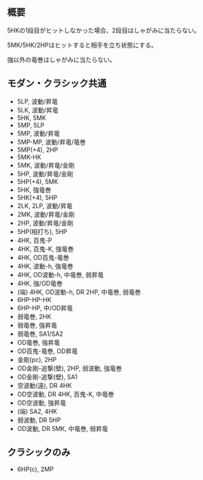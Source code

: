 ## 概要

5HKの1段目がヒットしなかった場合、2段目はしゃがみに当たらない。

5MK/5HK/2HPはヒットすると相手を立ち状態にする。

強以外の竜巻はしゃがみに当たらない。

## モダン・クラシック共通

- 5LP, 波動/昇竜
- 5LK, 波動/昇竜
- 5HK, 5MK
- 5MP, 5LP
- 5MP, 波動/昇竜
- 5MP-MP, 波動/昇竜/竜巻
- 5MP(+4), 2HP
- 5MK-HK
- 5MK, 波動/昇竜/金剛
- 5HP, 波動/昇竜/金剛
- 5HP(+4), 5MK
- 5HK, 強竜巻
- 5HK(+4), 5HP
- 2LK, 2LP, 波動/昇竜
- 2MK, 波動/昇竜/金剛
- 2HP, 波動/昇竜/金剛
- 5HP(相打ち), 5HP
- 4HK, 百鬼-P
- 4HK, 百鬼-K, 強竜巻
- 4HK, OD百鬼-竜巻
- 4HK, 波動-h, 強竜巻
- 4HK, OD波動-h, 中竜巻, 弱昇竜
- 4HK, 強/OD竜巻
- (端) 4HK, OD波動-h, DR 2HP, 中竜巻, 弱竜巻
- 6HP-HP-HK
- 6HP-HP, 中/OD昇竜
- 弱竜巻, 2HK
- 弱竜巻, 強昇竜
- 弱竜巻, SA1/SA2
- OD竜巻, 強昇竜
- OD百鬼-竜巻, OD昇竜
- 金剛(pc), 2HP
- OD金剛-追撃(壁), 2HP, 弱波動, 強竜巻
- OD金剛-追撃(壁), SA1
- 空波動(遠), DR 4HK
- OD空波動, DR 4HK, 百鬼-K, 中竜巻
- OD空波動, 強昇竜
- (端) SA2, 4HK
- 弱波動, DR 5HP
- OD波動, DR 5MK, 中竜巻, 弱昇竜

## クラシックのみ

- 6HP(c), 2MP
